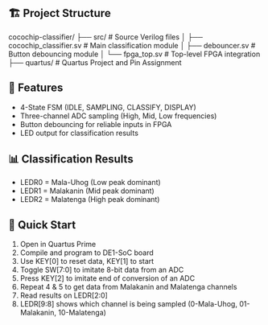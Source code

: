 ## 🏗️ Project Structure
cocochip-classifier/
├── src/ # Source Verilog files
│ ├── cocochip_classifier.sv # Main classification module
│ ├── debouncer.sv # Button debouncing module
│ └── fpga_top.sv # Top-level FPGA integration
├── quartus/ # Quartus Project and Pin Assignment


## 🎯 Features
- 4-State FSM (IDLE, SAMPLING, CLASSIFY, DISPLAY)
- Three-channel ADC sampling (High, Mid, Low frequencies)
- Button debouncing for reliable inputs in FPGA
- LED output for classification results

## 📊 Classification Results
- LEDR0 = Mala-Uhog (Low peak dominant)
- LEDR1 = Malakanin (Mid peak dominant)  
- LEDR2 = Malatenga (High peak dominant)

## 🚀 Quick Start
1. Open in Quartus Prime
2. Compile and program to DE1-SoC board
3. Use KEY[0] to reset data, KEY[1] to start
4. Toggle SW[7:0] to imitate 8-bit data from an ADC
5. Press KEY[2] to imitate end of conversion of an ADC
6. Repeat 4 & 5 to get data from Malakanin and Malatenga channels
7. Read results on LEDR[2:0]
8. LEDR[9:8] shows which channel is being sampled (0-Mala-Uhog, 01-Malakanin, 10-Malatenga)
